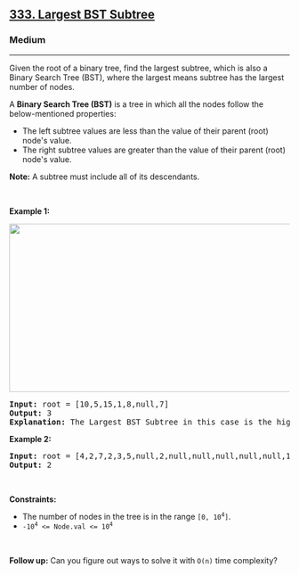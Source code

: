 <h2><a href="https://leetcode.com/problems/largest-bst-subtree/">333. Largest BST Subtree</a></h2><h3>Medium</h3><hr><div><p>Given the root of a binary tree, find the largest subtree, which is also a Binary Search Tree (BST), where the largest means subtree has the largest number of nodes.</p>

<p>A <strong>Binary Search Tree (BST)</strong> is a tree in which all the nodes follow the below-mentioned properties:</p>

<ul>
	<li>The left subtree values are less than the value of their parent (root) node's value.</li>
	<li>The right subtree values are greater than the value of their parent (root) node's value.</li>
</ul>

<p><strong>Note:</strong> A subtree must include all of its descendants.</p>

<p>&nbsp;</p>
<p><strong class="example">Example 1:</strong></p>

<p><strong><img alt="" src="https://assets.leetcode.com/uploads/2020/10/17/tmp.jpg" style="width: 571px; height: 302px;"></strong></p>

<pre><strong>Input:</strong> root = [10,5,15,1,8,null,7]
<strong>Output:</strong> 3
<strong>Explanation: </strong>The Largest BST Subtree in this case is the highlighted one. The return value is the subtree's size, which is 3.</pre>

<p><strong class="example">Example 2:</strong></p>

<pre><strong>Input:</strong> root = [4,2,7,2,3,5,null,2,null,null,null,null,null,1]
<strong>Output:</strong> 2
</pre>

<p>&nbsp;</p>
<p><strong>Constraints:</strong></p>

<ul>
	<li>The number of nodes in the tree is in the range <code>[0, 10<sup>4</sup>]</code>.</li>
	<li><code>-10<sup>4</sup> &lt;= Node.val &lt;= 10<sup>4</sup></code></li>
</ul>

<p>&nbsp;</p>
<p><strong>Follow up:</strong> Can you figure out ways to solve it with <code>O(n)</code> time complexity?</p>
</div>